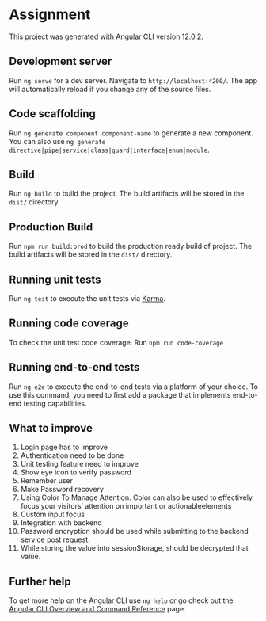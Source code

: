 # Assignment

This project was generated with [Angular CLI](https://github.com/angular/angular-cli) version 12.0.2.

## Development server

Run `ng serve` for a dev server. Navigate to `http://localhost:4200/`. The app will automatically reload if you change any of the source files.

## Code scaffolding

Run `ng generate component component-name` to generate a new component. You can also use `ng generate directive|pipe|service|class|guard|interface|enum|module`.

## Build

Run `ng build` to build the project. The build artifacts will be stored in the `dist/` directory.

## Production Build

Run `npm run build:prod` to build the production ready build of project. The build artifacts will be stored in the `dist/` directory.

## Running unit tests

Run `ng test` to execute the unit tests via [Karma](https://karma-runner.github.io).

## Running code coverage

To check the unit test code coverage.
Run `npm run code-coverage`

## Running end-to-end tests

Run `ng e2e` to execute the end-to-end tests via a platform of your choice. To use this command, you need to first add a package that implements end-to-end testing capabilities.

## What to improve
1. Login page has to improve
2. Authentication need to be done
3. Unit testing feature need to improve
4. Show eye icon to verify password
5. Remember user
6. Make Password recovery
7. Using Color To Manage Attention. Color can also be used to effectively focus your visitors’ attention on important or actionableelements
8. Custom input focus
9. Integration with backend
10. Password encryption should be used while submitting to the backend service post request.
11. While storing the value into sessionStorage, should be decrypted that value.

## Further help

To get more help on the Angular CLI use `ng help` or go check out the [Angular CLI Overview and Command Reference](https://angular.io/cli) page.

